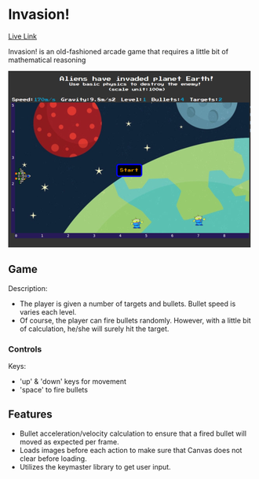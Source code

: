 # Invasion!

[Live Link][liveLink]

Invasion! is an old-fashioned arcade game that requires a little bit of mathematical reasoning

![screenshot]

[liveLink]:https://calvinlee.io/invasion
[screenshot]: image/screenshot.jpg


## Game

Description:

- The player is given a number of targets and bullets. Bullet speed is varies each level.
- Of course, the player can fire bullets randomly. However, with a little bit of calculation, he/she will surely hit the target.


### Controls

Keys:
- 'up' & 'down' keys for movement
- 'space' to fire bullets


## Features

- Bullet acceleration/velocity calculation to ensure that a fired bullet will moved as expected per frame.
- Loads images before each action to make sure that Canvas does not clear before loading.
- Utilizes the keymaster library to get user input.
